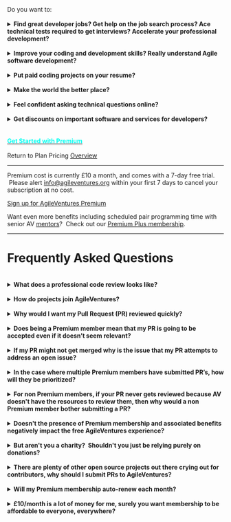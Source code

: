 <div>Do you want to:</div>
<div><br></div>
<div>
   <details>
      <summary><b>Find great developer jobs? Get help on the job search process? Ace technical tests required to get interviews? Accelerate your professional development?</b></summary>
      <p></p>
      <p>Many AgileVentures have leveraged the skills they've learnt through working in teams on our open source projects to land great tech jobs, get promotions and develop themselves professionally. See&nbsp;<a href=\"http://www.agileventures.org/grow\">http://www.agileventures.org/grow</a>&nbsp;for testimonials. Premium membership helps you learn from senior members'&nbsp;experience to help you&nbsp;&nbsp;in the AV private Slack&nbsp;channels for jobs, tech tests, devops and professional development.</p>
   </details>
   <br>
   <details>
      <summary><b>Improve your coding and development skills? Really understand Agile software development?</b></summary>
      <p></p>
      <p>AgileVentures mission is to develop quality software for charities and other non-profits whilst also supporting the learning and development of individuals wishing to improve their teamwork and coding skills. &nbsp;AgileVentures software projects are all open source and open development. &nbsp;Contributions are submitted via an open code submission process or \"pull request\" (PR). &nbsp;Becoming an AgileVentures Premium member entitles you to a priority code review, that is a professional code review of your code submission to any AgileVentures project, within 2 working days (excludes weekends and UK national holidays) of submission.</p>
   </details>
   <br>
   <details>
      <summary><b>Put paid coding projects on your resume?</b></summary>
      <p></p>
      <p>Becoming an AgileVentures premium member makes you eligible for \"paid\" projects; those AgileVenture projects where a charity customer has funds for (or a donation covers) paid software development. &nbsp;Premium membership&nbsp;does not entitle&nbsp;&nbsp;the premium member to participate in any particular paid&nbsp;project, but does make them eligible for consideration. &nbsp;Participation in any particular project is at the discretion of the project team lead, or project team consortium, as appropriate to the individual project.</p>
   </details>
   <br>
   <details>
      <summary><b>Make the world the better place?</b></summary>
      <p></p>
      <p>In addition to all the other benefits your subscription to a premium plan helps AgileVentures in its ongoing mission to support charities around the world with IT solutions and also make learning resources available globally to developers trying to level up and make the world a better place. &nbsp;We have to pay for server hosting etc. and every little helps cover our costs.</p>
   </details>
   <br>
   <details>
      <summary><b>Feel confident asking technical questions online?</b></summary>
      <p></p>
      <p>Posting to StackOverflow or similar forums is a fantastic way to get quick feedback on any coding problem you may have. &nbsp;You'll need to follow the <a href=\"http://stackoverflow.com/help/how-to-ask\">guidelines</a>&nbsp;on how to ask a good question, but assuming you do and you post a link to your question into the #techtalk channel, and follow any instructions from AV mentors on how to improve your question, then we'll do our best to answer it, including starring it and up-voting to help attract the attention of others in case we cannot provide a direct answer ourselves.</p>
   </details>
   <br>
   <details>
      <summary><b>Get discounts on important software and services for developers?</b></summary>
      <p></p>
      <p></p>
      <div>By becoming an AgileVentures Premium member you become part of our NonProfit organisation and thus become eligible for a $10 discount on the CodeSchool monthly fee of $29.</div>
      <div><br></div>
      <div>You'll also get licenses for great development software from JetBrains, such as the RubyMine integrated development environment (IDE). &nbsp;These are for use on AgileVentures OpenSource projects, as approved by JetBrains. &nbsp;The usual price is&nbsp;£15 a month.<br>
      </div>
      <p></p>
   </details>
   <br>
   <div><br></div>
   <div>
      <div class=\"text-center\"><span class=\"btn btn-primary btn-block\" style=\"padding: 5px; width: 50%; border-color: rgb(238, 115, 53); background: rgb(238, 115, 53); display: inline-block; font-size: 1.5em; white-space: normal;\"><a href=\"http://www.agileventures.org/subscriptions/new?plan=premium\"><b><font color=\"#ffffff\">Get Started with Premium</font></b></a></span></div>
      <div><br></div>
      <div>Return to Plan Pricing <a style=\"display: inline-block;\" href=\"http://www.agileventures.org/pricing\">Overview</a>
      </div>
      <div>
         <hr>
      </div>
      <div>Premium cost is currently £10 a month, and comes with a 7-day free trial. &nbsp;Please alert <a href=\"mailto:info@agileventures.org\" style=\"background-color: rgb(248, 248, 248);\">info@agileventures.org</a> within your first 7 days to cancel your subscription at no cost.<br></div>
      <p><a href=\"http://www.agileventures.org/subscriptions/new\">Sign up for AgileVentures Premium</a><br></p>
      <p>Want even more benefits including scheduled pair programming time with senior AV <a href=\"http://www.agileventures.org/mentors\">mentors</a>? &nbsp;Check out our <a href=\"http://www.agileventures.org/premiumplus\">Premium Plus membership</a>.</p>
      <hr>
      <a name=\"faq\">
         <h1>Frequently Asked Questions</h1>
      </a>
      <br>
      <details>
         <summary><b>What does a professional code review looks like?</b></summary>
         <p></p>
         <div>Check out the following three examples of previous professional code reviews offered to premium members:</div>
         <ul>
            <li><a href=\"https://github.com/AgileVentures/WebsiteOne/pull/1474\">Review 1</a></li>
            <li><a href=\"https://github.com/AgileVentures/LocalSupport/pull/429\">Review 2</a></li>
            <li><a href=\"https://github.com/AgileVentures/WebsiteOne/pull/1519\">Review 3</a></li>
         </ul>
      </details>
      <br>
      <details>
         <summary><b>How do projects join AgileVentures?</b></summary>
         <p></p>
         <div>Any project can become an AgileVentures project given that it meets the following criteria:</div>
         <p></p>
         <ul>
            <li>
               <span style=\"line-height: 1.4em;\">Open Source</span><br>
            </li>
            <li>
               <span style=\"line-height: 1.4em;\">Open Development&nbsp;</span><br>
            </li>
            <li>
               <span style=\"line-height: 1.4em;\">Charitable</span><span style=\"line-height: 1.4em;\"> Objective (as assessed by board of Trustees)</span><br>
            </li>
         </ul>
      </details>
      <br>
      <details>
         <summary><b>Why would I want my Pull Request (PR) reviewed quickly?</b></summary>
         <p></p>
         <p>Premium membership guarantees a pull request will be reviewed promptly and thoroughly. &nbsp;Pull requests that wait for a long time before a review&nbsp;often require more work to be merged in, and may be discarded if no one is willing to do that additional work. &nbsp;Also, it's great to get feedback when the code you have just created is still fresh in your mind. &nbsp;If it takes a long time to get feedback you may not be able to learn as much as you would otherwise.</p>
      </details>
      <br>
      <details>
         <summary><b>Does being a Premium member mean that my PR is going to be accepted even if it doesn’t seem relevant?</b></summary>
         <p></p>
         <p>No it doesn't mean it will be accepted - but being a Premium member&nbsp;means we'll try harder to work with you to get it into a shape where it can be accepted. &nbsp;Even if it ultimately doesn't make sense to merge it in, we'll be doing our best to ensure that you derive the maximum learning benefit from the experience.</p>
         <p></p>
      </details>
      <br>
      <details>
         <summary><b>If my PR might not get merged why is the issue that my PR attempts to address an open issue?</b></summary>
         <p></p>
         <p>It's an open issue because it's something that needs to be addressed, however that does not mean that the way that you tried to address it is necessarily compatible with other aspects of the project. &nbsp;We'll do our best to help you make it compatible, but ultimately if you don't follow our suggestions for changes to your PR and we don't have the resources to make them ourselves, or the process has taken so long that it's no longer efficient to work with your PR, then it might well be discarded and the issue will be fixed by a PR from another member.</p>
      </details>
      <br>
      <details>
         <summary><b>In the case where multiple Premium members have submitted PR’s, how will they be prioritized?</b></summary>
         <p></p>
         <p>Given PRs from multiple Premium members&nbsp;project priorities&nbsp;come&nbsp;into play. &nbsp;Exploring the interplay between delivering value to the end client, use of different technologies and team collaboration is precisely what the AgileVentures experience is all about. &nbsp;If there are&nbsp;many&nbsp;Premium members submitting PRs&nbsp;and we don't have enough reviewers to meet the demand we will need to recruit and or hire&nbsp;more reviewers, or possibly adjust the pricing model.</p>
      </details>
      <br>
      <details>
         <summary><b>For non Premium members, if your PR never gets reviewed because AV doesn't have the resources to review them, then why would a non Premium member bother submitting a PR?</b></summary>
         <p></p>
         <p>The same is true for any open source project - open source projects live or die depending on whether the maintainers have the resources to review the incoming PRs. &nbsp;In other projects if you see that the maintainers are very busy dealing with lots of other PRs, it may be that your PR will be&nbsp;overlooked. In AgileVentures&nbsp;non-Premium members may still be intrigued by an open issue they have noticed&nbsp;and be interested in submitting a speculative PR and they may still get comments, and/or be merged in,&nbsp;depending on how busy things are at a given time. &nbsp;Reviewing PRs consumes AV resources and the presence of a PR doesn't necessarily provide benefit to AV. &nbsp;Getting feedback on the PR is a great learning experience, and the Premium model is designed to allow us to focus that effort on the most committed members, as well as increasing the likelihood that we have sufficient resources to keep reviewing incoming PRs.</p>
      </details>
      <br>
      <details>
         <summary><b>Doesn't the presence of Premium membership and associated benefits negatively impact the free AgileVentures experience?</b></summary>
         <p></p>
         <p>Free tier members still get the fundamental AgileVentures benefits, including access to AgileVentures Slack, the ability to attend AgileVentures scrums, client meetings and pairing sessions, and access to the full video archive of all AgileVentures development. &nbsp;AgileVentures is committed to following&nbsp;\"open development\"; a level above simple \"open source\" in which not only the source code, but all aspects of the development process are made visible to anybody who is interested. &nbsp;The idea being to make it possible for anyone to start participating in an Agile project at any point, and to maximise the opportunities for real and authentic learning. &nbsp;Making all these free resources available is demanding, and so Premium membership is a mechanism to help the ongoing provision of those services. &nbsp;In the long run Premium membership should serve free tier members by ensuring they have access to all the basic AgileVentures benefits for many years to come.</p>
         <p>Also to the extent that Premium membership encourages ongoing PR submissions from more committed members and supports a more organised PR review process, this should lead to improved code quality and project maintainability, which then indirectly benefits all members.</p>
      </details>
      <br>
      <details>
         <summary><b>But aren't you a charity? &nbsp;Shouldn't you just be relying purely&nbsp;on donations?</b></summary>
         <p></p>
         <p>AgileVentures is a registered UK&nbsp;charity, and donations are very welcome. &nbsp;If you're keen to donate then please check out our <a href=\"http://www.agileventures.org/associate\">Associate</a> membership. &nbsp;To the extent we could continue to provide all our services purely based on donations we would. &nbsp;However donations by themselves&nbsp;are&nbsp;insufficient at this time. &nbsp;Being a charity does not mean expending all available resources to the point of bankruptcy. &nbsp;It is perfectly reasonable for a charity to provide Premium services to members who are in a position to contribute a little extra. &nbsp;In any community there is a danger that some members will consume&nbsp;more resources than others to the overall detriment of the&nbsp;community. &nbsp;Particularly as regards PRs, even well-meaning attempts at fixing issues can actually be dangerous red-herrings that require lots of effort to get into shape. &nbsp;Premium membership provides a mechanism for AgileVentures project&nbsp;managers to focus their effort on submission from the more committed members and ultimately to get fairly compensated for the work that they put in to help members learn about how to participate effectively in the Agile development process.</p>
      </details>
      <br>
      <details>
         <summary><b>There are plenty of other open source projects out there crying out for contributors, why should I submit PRs to AgileVentures?</b></summary>
         <p></p>
         <p>Because we are a good cause, and we're trying to help other good causes around the world, as well as all developers improve their Agile project and coding&nbsp;skills. &nbsp;Please do submit PRs to other open source projects - there's lots of other great causes, but you won't necessarily get the specific support for understanding the Agile development process, or be guaranteed full visibility to the complete development process. &nbsp;What AgileVentures offers that's different from other open source projects is full access to the entire development process, and a commitment to help everyone learn about Agile development, not just code.&nbsp; Our project maintainers are committed to your development as an Agile software developer, as well as to the success of their project. &nbsp;They'll try to help everyone, but will prioritize helping&nbsp;Premium members.</p>
      </details>
      <br>
      <details>
         <summary><b>Will my Premium membership&nbsp;auto-renew each month?</b></summary>
         <p></p>
         <p>Yes, you'll be charged each month automatically - please email&nbsp;<a href=\"http://www.agileventures.org/info@agileventures.org\">info@agileventures.org</a>&nbsp;if you would like to cancel your subscription.</p>
      </details>
      <br>
      <details>
         <summary><b>£10/month is a lot of money for me, surely you want membership to be affordable to everyone, everywhere?</b></summary>
         <p></p>
         <p>Of course we do; however we also want to make our operation sustainable. If you can't afford £10/month please contact <a href=\"mailto:info@agileventures.org\">info@agileventures.org</a> and we will see if we can find sponsorship to cover some or all of the costs of your premium membership.</p>
      </details>
      <div></div>
   </div>
   <p><span class=\"s2\"></span></p>
</div>
